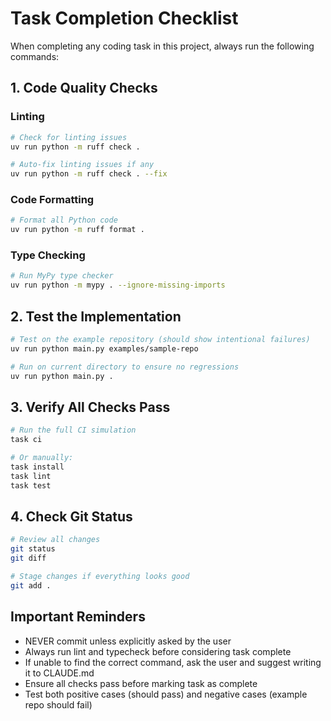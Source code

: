 # Task Completion Checklist

When completing any coding task in this project, always run the following commands:

## 1. Code Quality Checks

### Linting
```bash
# Check for linting issues
uv run python -m ruff check .

# Auto-fix linting issues if any
uv run python -m ruff check . --fix
```

### Code Formatting
```bash
# Format all Python code
uv run python -m ruff format .
```

### Type Checking
```bash
# Run MyPy type checker
uv run python -m mypy . --ignore-missing-imports
```

## 2. Test the Implementation
```bash
# Test on the example repository (should show intentional failures)
uv run python main.py examples/sample-repo

# Run on current directory to ensure no regressions
uv run python main.py .
```

## 3. Verify All Checks Pass
```bash
# Run the full CI simulation
task ci

# Or manually:
task install
task lint
task test
```

## 4. Check Git Status
```bash
# Review all changes
git status
git diff

# Stage changes if everything looks good
git add .
```

## Important Reminders
- NEVER commit unless explicitly asked by the user
- Always run lint and typecheck before considering task complete
- If unable to find the correct command, ask the user and suggest writing it to CLAUDE.md
- Ensure all checks pass before marking task as complete
- Test both positive cases (should pass) and negative cases (example repo should fail)